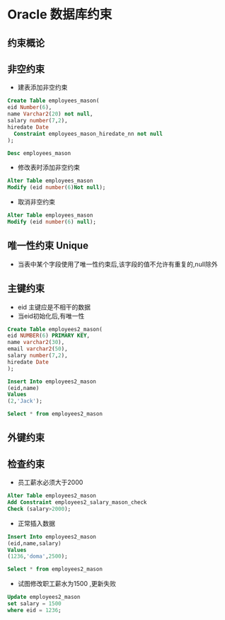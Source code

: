 # Oracle 数据库约束

## 约束概论

## 非空约束

- 建表添加非空约束
```sql
Create Table employees_mason(
eid Number(6),
name Varchar2(20) not null,
salary number(7,2),
hiredate Date
  Constraint employees_mason_hiredate_nn not null
);

Desc employees_mason
```
- 修改表时添加非空约束
```sql
Alter Table employees_mason
Modify (eid number(6)Not null);
```


- 取消非空约束

```sql
Alter Table employees_mason
Modify (eid number(6) null);
```
## 唯一性约束 Unique

- 当表中某个字段使用了唯一性约束后,该字段的值不允许有重复的,null除外

## 主键约束
- eid 主键应是不相干的数据
- 当eid初始化后,有唯一性
```sql
Create Table employees2_mason(
eid NUMBER(6) PRIMARY KEY,
name varchar2(30),
email varchar2(50),
salary number(7,2),
hiredate Date
);

Insert Into employees2_mason
(eid,name)
Values
(2,'Jack');

Select * from employees2_mason
```
## 外键约束

## 检查约束


- 员工薪水必须大于2000

```sql
Alter Table employees2_mason
Add Constraint employees2_salary_mason_check
Check (salary>2000);
```
- 正常插入数据

```sql
Insert Into employees2_mason
(eid,name,salary)
Values
(1236,'doma',2500);

Select * from employees2_mason
```
- 试图修改职工薪水为1500 ,更新失败

```sql
Update employees2_mason
set salary = 1500
where eid = 1236;
```
